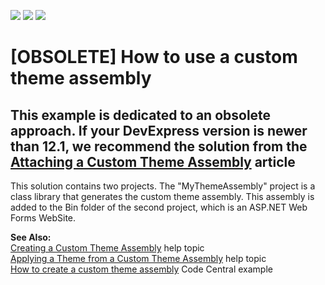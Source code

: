 <!-- default badges list -->
![](https://img.shields.io/endpoint?url=https://codecentral.devexpress.com/api/v1/VersionRange/128566948/13.1.4%2B)
[![](https://img.shields.io/badge/Open_in_DevExpress_Support_Center-FF7200?style=flat-square&logo=DevExpress&logoColor=white)](https://supportcenter.devexpress.com/ticket/details/E1764)
[![](https://img.shields.io/badge/📖_How_to_use_DevExpress_Examples-e9f6fc?style=flat-square)](https://docs.devexpress.com/GeneralInformation/403183)
<!-- default badges end -->
# [OBSOLETE] How to use a custom theme assembly

## This example is dedicated to an obsolete approach. If your DevExpress version is newer than 12.1, we recommend the solution from the [Attaching a Custom Theme Assembly](https://docs.devexpress.com/AspNet/16728/common-concepts/appearance-customization-theming/attaching-a-custom-theme-assembly) article

<p>This solution contains two projects. The "MyThemeAssembly" project is a class library that generates the custom theme assembly. This assembly is added to the Bin folder of the second project, which is an ASP.NET Web Forms WebSite.</p>

<strong>See Also:</strong><br />
<a href="http://documentation.devexpress.com/#AspNet/CustomDocument7044">Creating a Custom Theme Assembly</a> help topic<br />
<a href="http://documentation.devexpress.com/#AspNet/CustomDocument7068">Applying a Theme from a Custom Theme Assembly</a> help topic<br />
<a href="https://www.devexpress.com/Support/Center/p/E1742">How to create a custom theme assembly</a> Code Central example</p>


